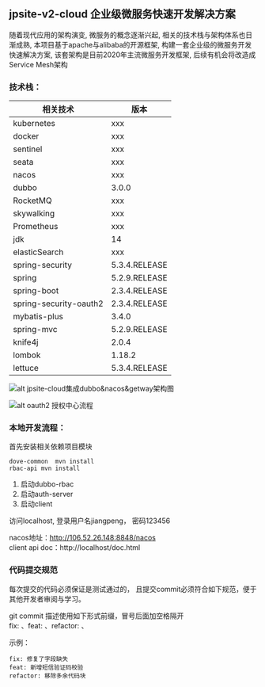 ## jpsite-v2-cloud 企业级微服务快速开发解决方案

随着现代应用的架构演变, 微服务的概念逐渐兴起, 相关的技术栈与架构体系也日渐成熟, 本项目基于apache与alibaba的开源框架, 构建一套企业级的微服务开发快速解决方案,
该套架构是目前2020年主流微服务开发框架, 后续有机会将改造成Service Mesh架构

### 技术栈：
|相关技术|版本|
|---|---|
|kubernetes|xxx|
|docker|xxx|
|sentinel|xxx|
|seata|xxx|
|nacos|xxx|
|dubbo|3.0.0|
|RocketMQ|xxx|
|skywalking|xxx|
|Prometheus|xxx|
|jdk |14|
|elasticSearch|xxx|
|spring-security|  5.3.4.RELEASE|
|spring   |    5.2.9.RELEASE|
|spring-boot  |  2.3.4.RELEASE|
|spring-security-oauth2 | 2.3.4.RELEASE|
|mybatis-plus |   3.4.0|
|spring-mvc |   5.2.9.RELEASE|
|knife4j  |            2.0.4|
|lombok  |        1.18.2|
|lettuce  |  5.3.4.RELEASE|

![alt jpsite-cloud集成dubbo&nacos&getway架构图](http://assets.processon.com/chart_image/5fa16bd1e0b34d28c56a29d2.png)

![alt oauth2 授权中心流程](http://assets.processon.com/chart_image/5f8d4d04e401fd06fd932ec5.png)

### 本地开发流程：
首先安装相关依赖项目模块
```
dove-common  mvn install
rbac-api mvn install
```

1. 启动dubbo-rbac
2. 启动auth-server
3. 启动client

访问localhost, 登录用户名jiangpeng， 密码123456

nacos地址：http://106.52.26.148:8848/nacos    
client api doc：http://localhost/doc.html

### 代码提交规范
每次提交的代码必须保证是测试通过的， 且提交commit必须符合如下规范，便于其他开发者审阅与学习。

git commit 描述使用如下形式前缀，冒号后面加空格隔开   
fix: 、feat: 、refactor: 、     

示例：
```
fix: 修复了字段缺失
feat: 新增短信验证码校验
refactor: 移除多余代码块
```
